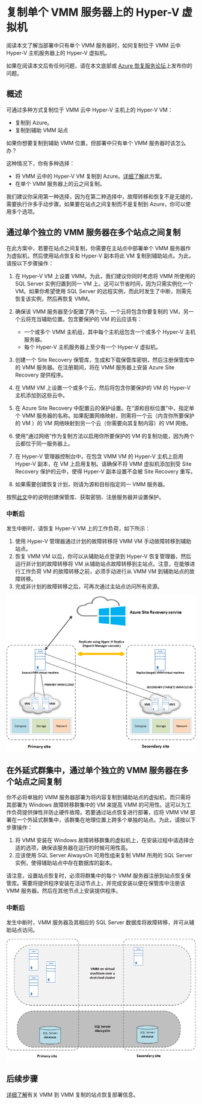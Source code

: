 
<properties
	pageTitle="Azure Site Recovery：复制单个 VMM 服务器上的 Hyper-V 虚拟机 | Azure"
	description="本文介绍如何只有单个 VMM 服务器时如何复制 Hyper-V 虚拟机。"
	services="site-recovery"
	documentationCenter=""
	authors="rayne-wiselman"
	manager="jwhit"
	editor=""/>

<tags
	ms.service="site-recovery"
	ms.date="03/30/2016"
	wacn.date="05/16/2016"/>

#  复制单个 VMM 服务器上的 Hyper-V 虚拟机

阅读本文了解当部署中只有单个 VMM 服务器时，如何复制位于 VMM 云中 Hyper-V 主机服务器上的 Hyper-V 虚拟机。

如果在阅读本文后有任何问题，请在本文底部或 [Azure 恢复服务论坛](https://social.msdn.microsoft.com/Forums/zh-cn/home?forum=hypervrecovmgr)上发布你的问题。

## 概述

可通过多种方式复制位于 VMM 云中 Hyper-V 主机上的 Hyper-V VM：

- 复制到 Azure。 
- 复制到辅助 VMM 站点

如果你想要复制到辅助 VMM 位置，但部署中只有单个 VMM 服务器时该怎么办？

这种情况下，你有多种选择：

- 将 VMM 云中的 Hyper-V VM 复制到 Azure。[详细了解](/documentation/articles/site-recovery-vmm-to-azure)此方案。
- 在单个 VMM 服务器上的云之间复制。

我们建议你采用第一种选择，因为在第二种选择中，故障转移和恢复不是无缝的，需要执行许多手动步骤。如果要在站点之间复制而不是复制到 Azure，你可以使用多个选项。


## 通过单个独立的 VMM 服务器在多个站点之间复制

在此方案中，若要在站点之间复制，你需要在主站点中部署单个 VMM 服务器作为虚拟机，然后使用站点恢复和 Hyper-V 副本将此 VM 复制到辅助站点。为此，请按以下步骤操作：

1. 在 Hyper-V VM 上设置 VMM。为此，我们建议你同时考虑将 VMM 所使用的 SQL Server 实例归置到同一 VM 上。这可以节省时间，因为只需实例化一个 VM。如果你希望使用 SQL Server 的远程实例，而此时发生了中断，则需先恢复该实例，然后再恢复 VMM。
2. 确保该 VMM 服务器至少配置了两个云。一个云将包含你要复制的 VM，另一个云将充当辅助位置。包含要保护的 VM 的云应该有：

	- 一个或多个 VMM 主机组，其中每个主机组包含一个或多个 Hyper-V 主机服务器。
	- 每个 Hyper-V 主机服务器上至少有一个 Hyper-V 虚拟机。
3. 创建一个 Site Recovery 保管库，生成和下载保管库密钥，然后注册保管库中的 VMM 服务器。在注册期间，将在 VMM 服务器上安装 Azure Site Recovery 提供程序。
4. 在 VMM VM 上设置一个或多个云，然后将包含你要保护的 VM 的 Hyper-V 主机添加到这些云中。
3. 在 Azure Site Recovery 中配置云的保护设置。在“源和目标位置”中，指定单个 VMM 服务器的名称。如果配置网络映射，则需将一个云（内含你所要保护的 VM ）的 VM 网络映射到另一个云（你需要向其复制内容）的 VM 网络。
4. 使用“通过网络”作为复制方法以启用你所要保护的 VM 的复制功能，因为两个云都位于同一服务器上。
4. 在 Hyper-V 管理器控制台中，在包含 VMM VM 的 Hyper-V 主机上启用 Hyper-V 副本，在 VM 上启用复制。请确保不将 VMM 虚拟机添加到受 Site Recovery 保护的云中，使得 Hyper-V 副本设置不会被 Site Recovery 重写。
5. 如果需要创建恢复计划，则请为源和目标指定同一 VMM 服务器。

按照[此文](/documentation/articles/site-recovery-vmm-to-vmm)中的说明创建保管库、获取密钥、注册服务器并设置保护。

### 中断后

发生中断时，请恢复 Hyper-V VM 上的工作负荷，如下所示：

1. 使用 Hyper-V 管理器通过计划的故障转移将 VMM VM 手动故障转移到辅助站点。 
2. 恢复 VMM VM 以后，你可以从辅助站点登录到 Hyper-V 恢复管理器，然后运行非计划的故障转移将 VM 从辅助站点故障转移到主站点。注意，在能够进行工作负荷 VM 的故障转移之前，必须手动进行从 VMM VM 到辅助站点的故障转移。
3. 完成非计划的故障转移之后，可再次通过主站点访问所有资源。


![独立虚拟 VMM 服务器](./media/site-recovery-single-vmm/single-vmm-standalone.png)

## 在外延式群集中，通过单个独立的 VMM 服务器在多个站点之间复制

你不必将单独的 VMM 服务器部署为将内容复制到辅助站点的虚拟机，而只需将其部署为 Windows 故障转移群集中的 VM 来提高 VMM 的可用性。这可以为工作负荷提供弹性并防止硬件故障。若要通过站点恢复进行部署，应将 VMM VM 部署在一个外延式群集中，该群集在地理位置上跨多个单独的站点。为此，请按以下步骤操作：

1. 将 VMM 安装在 Windows 故障转移群集的虚拟机上，在安装过程中请选择合适的选项，确保该服务器在运行的时候可用性高。
2. 应该使用 SQL Server AlwaysOn 可用性组来复制 VMM 所用的 SQL Server 实例，使得辅助站点中存在数据库的副本。

请注意，设置站点恢复时，必须将群集中的每个 VMM 服务器注册到站点恢复保管库。需要将提供程序安装在活动节点上，并完成安装以便在保管库中注册该 VMM 服务器。然后在其他节点上安装提供程序。
 
### 中断后 

发生中断时，VMM 服务器及其相应的 SQL Server 数据库将故障转移，并可从辅助站点访问。

![群集虚拟 VMM 服务器](./media/site-recovery-single-vmm/single-vmm-cluster.png)

## 后续步骤

[详细了解](/documentation/articles/site-recovery-vmm-to-vmm)有关 VMM 到 VMM 复制的站点恢复部署信息。




 

<!---HONumber=Mooncake_0509_2016-->